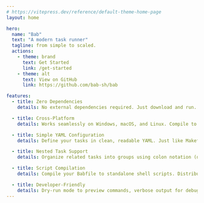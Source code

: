 ```yaml
---
# https://vitepress.dev/reference/default-theme-home-page
layout: home

hero:
  name: "Bab"
  text: "A modern task runner"
  tagline: from simple to scaled.
  actions:
    - theme: brand
      text: Get Started
      link: /get-started
    - theme: alt
      text: View on GitHub
      link: https://github.com/bab-sh/bab

features:
  - title: Zero Dependencies
    details: No external dependencies required. Just download and run. When compiled to scripts, zero runtime dependencies needed.

  - title: Cross-Platform
    details: Works seamlessly on Windows, macOS, and Linux. Compile to platform-specific scripts (bab.sh for Unix, bab.bat for Windows).

  - title: Simple YAML Configuration
    details: Define your tasks in clean, readable YAML. Just like Makefile, but more intuitive and feature-rich.

  - title: Nested Task Support
    details: Organize related tasks into groups using colon notation (dev:start, test:unit). Keep your workflows organized and discoverable.

  - title: Script Compilation
    details: Compile your Babfile to standalone shell scripts. Distribute zero-dependency scripts to your team without requiring bab installation.

  - title: Developer-Friendly
    details: Dry-run mode to preview commands, verbose output for debugging, custom Babfile paths, and automatic task listing.
---
```


